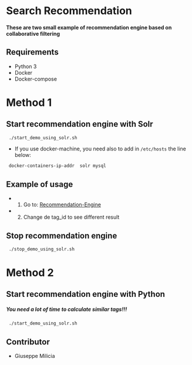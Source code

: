 # Search Recommendation
#### These are two small example of recommendation engine based on collaborative filtering

## Requirements
 - Python 3
 - Docker
 - Docker-compose

# Method 1

## Start recommendation engine with Solr
``` bash
 ./start_demo_using_solr.sh
```
 - If you use docker-machine, you need also to add in `/etc/hosts` the line below:
``` bash
 docker-containers-ip-addr  solr mysql
```

## Example of usage
 - 1) Go to: [Recommendation-Engine](http://localhost:8983/solr/tag_user_view/mlt?q=ff0d3fb21c00bc33f71187a2beec389e9eff5332")
 - 2) Change de tag_id to see different result

## Stop recommendation engine
``` bash
 ./stop_demo_using_solr.sh
```

# Method 2

## Start recommendation engine with Python
##### You need a lot of time to calculate similar tags!!!
``` bash
 ./start_demo_using_solr.sh
```

## Contributor
 - Giuseppe Milicia 
